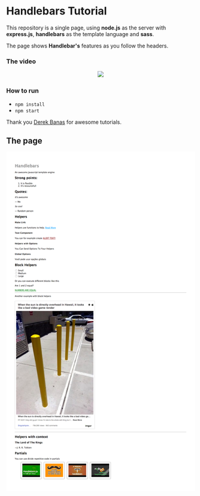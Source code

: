 # Handlebars Tutorial
This repository is a single page, using **node.js** as the server with **express.js**, **handlebars** as the template language and **sass**.

The page shows **Handlebar's** features as you follow the headers.

### The video
<p align="center">
<a href="https://www.youtube.com/watch?v=4HuAnM6b2d8">
<img src="https://img.youtube.com/vi/4HuAnM6b2d8/mqdefault.jpg">
</a>
</p>

### How to run
* `npm install`
* `npm start`

Thank you <a href="https://www.youtube.com/derekbanas">Derek Banas</a> for awesome tutorials.

## The page
<p align="center">
    <img src="public/images/screenshot.png">
</p>
